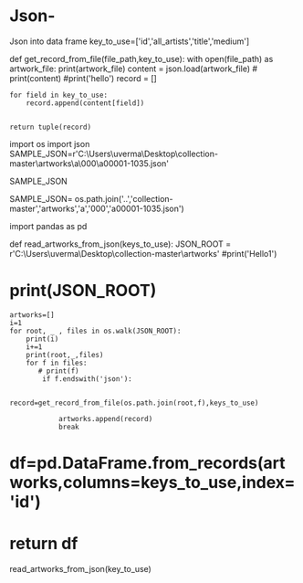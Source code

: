 # Json-
Json into data frame
key_to_use=['id','all_artists','title','medium']

def get_record_from_file(file_path,key_to_use):
    with open(file_path) as artwork_file:
        print(artwork_file)
        content = json.load(artwork_file)
       # print(content)
        #print('hello')
    record = []
    
    for field in key_to_use:
        record.append(content[field])
        
        
    return tuple(record)

import os
import json
SAMPLE_JSON=r'C:\Users\uverma\Desktop\collection-master\artworks\a\000\a00001-1035.json'

SAMPLE_JSON

SAMPLE_JSON= os.path.join('..','collection-master','artworks','a','000','a00001-1035.json')

import pandas as pd



def read_artworks_from_json(keys_to_use):
    JSON_ROOT = r'C:\Users\uverma\Desktop\collection-master\artworks'
    #print('Hello1')
   # print(JSON_ROOT)
    artworks=[]
    i=1
    for root, _ , files in os.walk(JSON_ROOT):
        print(i)
        i+=1
        print(root,_,files)
        for f in files:
           # print(f)
            if f.endswith('json'):
                
                record=get_record_from_file(os.path.join(root,f),keys_to_use)
                
                artworks.append(record)
                break
                
        
#    df=pd.DataFrame.from_records(artworks,columns=keys_to_use,index='id') 
#    return df

read_artworks_from_json(key_to_use)
